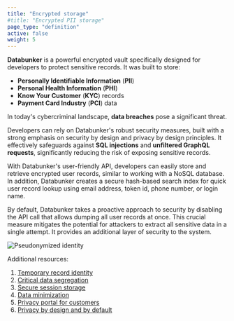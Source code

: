 ```yaml
---
title: "Encrypted storage"
#title: "Encrypted PII storage"
page_type: "definition"
active: false
weight: 5
---
```


**Databunker** is a powerful encrypted vault specifically designed for developers to protect sensitive records. It was built to store:
* **Personally Identifiable Information** (**PII**)
* **Personal Health Information** (**PHI**)
* **Know Your Customer** (**KYC**) records
* **Payment Card Industry** (**PCI**) data

In today's cybercriminal landscape, **data breaches** pose a significant threat.

Developers can rely on Databunker's robust security measures, built with a strong emphasis on security by design and privacy by design principles. It effectively safeguards against **SQL injections** and **unfiltered GraphQL requests**, significantly reducing the risk of exposing sensitive records.

With Databunker's user-friendly API, developers can easily store and retrieve encrypted user records, similar to working with a NoSQL database. In addition, Databunker creates a secure hash-based search index for quick user record lookup using email address, token id, phone number, or login name.

By default, Databunker takes a proactive approach to security by disabling the API call that allows dumping all user records at once. This crucial measure mitigates the potential for attackers to extract all sensitive data in a single attempt. It provides an additional layer of security to the system.

![Pseudonymized identity](/img/pseudonymized-identity.png)

Additional resources:
1. [Temporary record identity](/use-case/temporary-record-identity/)
1. [Critical data segregation](/use-case/critical-data-segregation/)
1. [Secure session storage](/use-case/secure-session-storage/)
1. [Data minimization](/use-case/data-minimization/)
1. [Privacy portal for customers](/use-case/privacy-portal-for-customers/)
1. [Privacy by design and by default](/use-case/privacy-by-design-default/)



